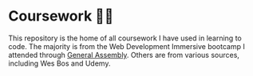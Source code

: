 # Coursework 🎤📝

This repository is the home of all coursework I have used in learning to code. The majority is from the Web Development Immersive bootcamp I attended through [General Assembly](https://generalassemb.ly/). Others are from various sources, including Wes Bos and Udemy.
